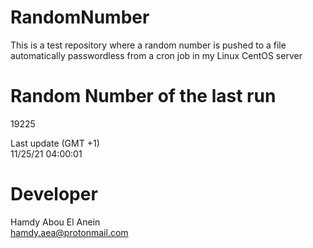 # RandomNumber    
This is a test repository where a random number is pushed to a file automatically passwordless from a cron job in my Linux CentOS server    
# Random Number of the last run   
19225
      
Last update (GMT +1)    
11/25/21 04:00:01
# Developer    
Hamdy Abou El Anein   
hamdy.aea@protonmail.com
